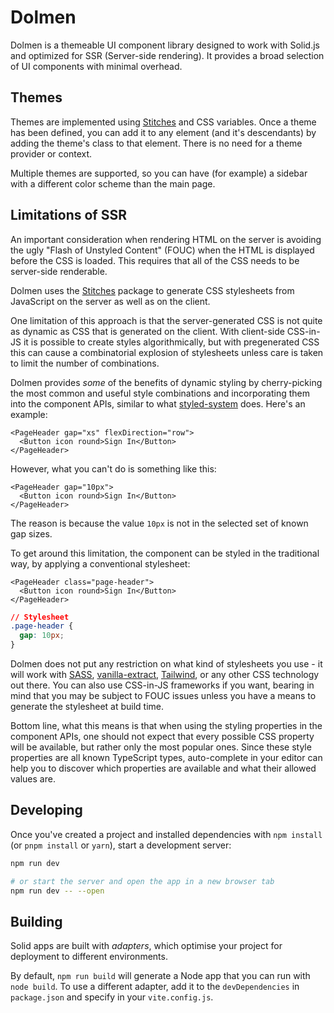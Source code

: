 # Dolmen

Dolmen is a themeable UI component library designed to work with Solid.js and optimized for SSR
(Server-side rendering). It provides a broad selection of UI components with minimal overhead.

## Themes

Themes are implemented using [Stitches](https://stitches.dev/) and CSS variables.
Once a theme has been defined, you can add it to any element (and it's descendants) by adding
the theme's class to that element. There is no need for a theme provider or context.

Multiple themes are supported, so you can have (for example) a sidebar with a different color
scheme than the main page.

## Limitations of SSR

An important consideration when rendering HTML on the server is avoiding the ugly "Flash of
Unstyled Content" (FOUC) when the HTML is displayed before the CSS is loaded. This requires that
all of the CSS needs to be server-side renderable.

Dolmen uses the [Stitches](https://stitches.dev//) package to generate CSS stylesheets from
JavaScript on the server as well as on the client.

One limitation of this approach is that the server-generated CSS is not quite as dynamic as CSS
that is generated on the client. With client-side CSS-in-JS it is possible to create styles
algorithmically, but with pregenerated CSS this can cause a combinatorial explosion of stylesheets
unless care is taken to limit the number of combinations.

Dolmen provides *some* of the benefits of dynamic styling by cherry-picking the most common and
useful style combinations and incorporating them into the component APIs, similar to
what [styled-system](https://styled-system.com/) does. Here's an example:

```tsx
<PageHeader gap="xs" flexDirection="row">
  <Button icon round>Sign In</Button>
</PageHeader>
```

However, what you can't do is something like this:

```tsx
<PageHeader gap="10px">
  <Button icon round>Sign In</Button>
</PageHeader>
```

The reason is because the value `10px` is not in the selected set of known gap sizes.

To get around this limitation, the component can be styled in the traditional way, by
applying a conventional stylesheet:

```tsx
<PageHeader class="page-header">
  <Button icon round>Sign In</Button>
</PageHeader>
```

```css
// Stylesheet
.page-header {
  gap: 10px;
}
```

Dolmen does not put any restriction on what kind of stylesheets you use - it will work with
[SASS](https://sass-lang.com/), [vanilla-extract](https://vanilla-extract.style/),
[Tailwind](https://tailwindcss.com/), or any other CSS technology out there. You can also use
CSS-in-JS frameworks if you want, bearing in mind that you may be subject to FOUC issues unless
you have a means to generate the stylesheet at build time.

Bottom line, what this means is that when using the styling properties in the component APIs, one
should not expect that every possible CSS property will be available, but rather only the most
popular ones. Since these style properties are all known TypeScript types, auto-complete in your
editor can help you to discover which properties are available and what their allowed values are.

## Developing

Once you've created a project and installed dependencies with `npm install` (or `pnpm install` or `yarn`), start a development server:

```bash
npm run dev

# or start the server and open the app in a new browser tab
npm run dev -- --open
```

## Building

Solid apps are built with _adapters_, which optimise your project for deployment to different environments.

By default, `npm run build` will generate a Node app that you can run with `node build`. To use a different adapter, add it to the `devDependencies` in `package.json` and specify in your `vite.config.js`.
